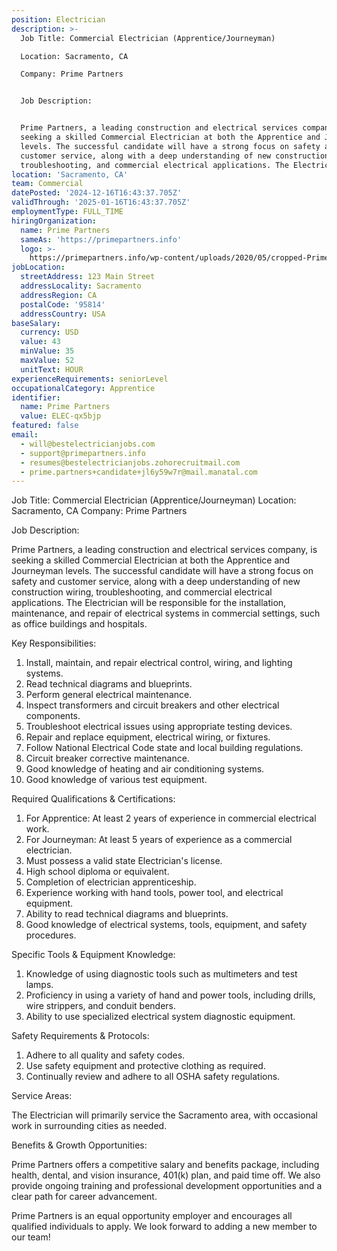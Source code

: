 ```yaml
---
position: Electrician
description: >-
  Job Title: Commercial Electrician (Apprentice/Journeyman)

  Location: Sacramento, CA

  Company: Prime Partners


  Job Description:


  Prime Partners, a leading construction and electrical services company, is
  seeking a skilled Commercial Electrician at both the Apprentice and Journeyman
  levels. The successful candidate will have a strong focus on safety and
  customer service, along with a deep understanding of new construction wiring,
  troubleshooting, and commercial electrical applications. The Electrici...
location: 'Sacramento, CA'
team: Commercial
datePosted: '2024-12-16T16:43:37.705Z'
validThrough: '2025-01-16T16:43:37.705Z'
employmentType: FULL_TIME
hiringOrganization:
  name: Prime Partners
  sameAs: 'https://primepartners.info'
  logo: >-
    https://primepartners.info/wp-content/uploads/2020/05/cropped-Prime-Partners-Logo-NO-BG-1-1.png
jobLocation:
  streetAddress: 123 Main Street
  addressLocality: Sacramento
  addressRegion: CA
  postalCode: '95814'
  addressCountry: USA
baseSalary:
  currency: USD
  value: 43
  minValue: 35
  maxValue: 52
  unitText: HOUR
experienceRequirements: seniorLevel
occupationalCategory: Apprentice
identifier:
  name: Prime Partners
  value: ELEC-qx5bjp
featured: false
email:
  - will@bestelectricianjobs.com
  - support@primepartners.info
  - resumes@bestelectricianjobs.zohorecruitmail.com
  - prime.partners+candidate+jl6y59w7r@mail.manatal.com
---
```




Job Title: Commercial Electrician (Apprentice/Journeyman)
Location: Sacramento, CA
Company: Prime Partners

Job Description:

Prime Partners, a leading construction and electrical services company, is seeking a skilled Commercial Electrician at both the Apprentice and Journeyman levels. The successful candidate will have a strong focus on safety and customer service, along with a deep understanding of new construction wiring, troubleshooting, and commercial electrical applications. The Electrician will be responsible for the installation, maintenance, and repair of electrical systems in commercial settings, such as office buildings and hospitals.

Key Responsibilities:

1. Install, maintain, and repair electrical control, wiring, and lighting systems.
2. Read technical diagrams and blueprints.
3. Perform general electrical maintenance.
4. Inspect transformers and circuit breakers and other electrical components.
5. Troubleshoot electrical issues using appropriate testing devices.
6. Repair and replace equipment, electrical wiring, or fixtures.
7. Follow National Electrical Code state and local building regulations.
8. Circuit breaker corrective maintenance.
9. Good knowledge of heating and air conditioning systems.
10. Good knowledge of various test equipment.

Required Qualifications & Certifications:

1. For Apprentice: At least 2 years of experience in commercial electrical work.
2. For Journeyman: At least 5 years of experience as a commercial electrician.
3. Must possess a valid state Electrician's license.
4. High school diploma or equivalent.
5. Completion of electrician apprenticeship.
6. Experience working with hand tools, power tool, and electrical equipment.
7. Ability to read technical diagrams and blueprints.
8. Good knowledge of electrical systems, tools, equipment, and safety procedures.

Specific Tools & Equipment Knowledge:

1. Knowledge of using diagnostic tools such as multimeters and test lamps.
2. Proficiency in using a variety of hand and power tools, including drills, wire strippers, and conduit benders.
3. Ability to use specialized electrical system diagnostic equipment.

Safety Requirements & Protocols:

1. Adhere to all quality and safety codes.
2. Use safety equipment and protective clothing as required.
3. Continually review and adhere to all OSHA safety regulations.

Service Areas: 

The Electrician will primarily service the Sacramento area, with occasional work in surrounding cities as needed.

Benefits & Growth Opportunities:

Prime Partners offers a competitive salary and benefits package, including health, dental, and vision insurance, 401(k) plan, and paid time off. We also provide ongoing training and professional development opportunities and a clear path for career advancement.

Prime Partners is an equal opportunity employer and encourages all qualified individuals to apply. We look forward to adding a new member to our team!
